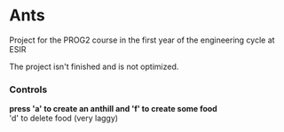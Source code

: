 # Ants
<p>Project for the PROG2 course in the first year of the engineering cycle at ESIR</p>
<p>The project isn't finished and is not optimized.</p>
<h3>Controls</h3>
<p><b>press 'a' to create an anthill and 'f' to create some food</b><br>
'd' to delete food (very laggy)</p>
